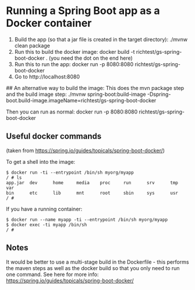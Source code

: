 # Running a Spring Boot app as a Docker container

1. Build the app (so that a jar file is created in the target directory): ./mvnw clean package
2. Run this to build the docker image: docker build -t richtest/gs-spring-boot-docker . (you need the dot on the end here)
3. Run this to run the app: docker run -p 8080:8080 richtest/gs-spring-boot-docker 
4. Go to http://localhost:8080

## An alternative way to build the image:
This does the mvn package step and the build image step:
./mvnw spring-boot:build-image -Dspring-boot.build-image.imageName=richtest/gs-spring-boot-docker

Then you can run as normal:
docker run -p 8080:8080 richtest/gs-spring-boot-docker

## Useful docker commands
(taken from https://spring.io/guides/topicals/spring-boot-docker/)

To get a shell into the image:
```text
$ docker run -ti --entrypoint /bin/sh myorg/myapp
/ # ls
app.jar  dev      home     media    proc     run      srv      tmp      var
bin      etc      lib      mnt      root     sbin     sys      usr
/ #
```

If you have a running container:
```text
$ docker run --name myapp -ti --entrypoint /bin/sh myorg/myapp
$ docker exec -ti myapp /bin/sh
/ #
```

##  Notes
It would be better to use a multi-stage build in the Dockerfile - this performs the maven steps as well as the docker build
so that you only need to run one command. See here for more info: https://spring.io/guides/topicals/spring-boot-docker/



